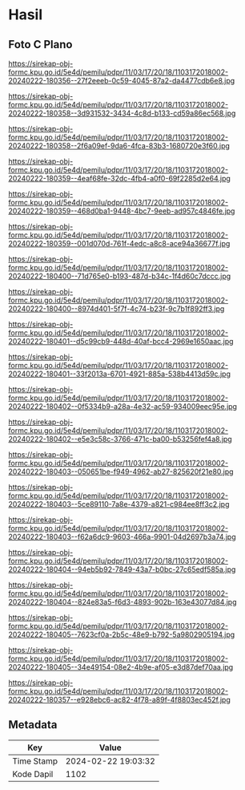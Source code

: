 # Hasil

## Foto C Plano

https://sirekap-obj-formc.kpu.go.id/5e4d/pemilu/pdpr/11/03/17/20/18/1103172018002-20240222-180356--27f2eeeb-0c59-4045-87a2-da4477cdb6e8.jpg

https://sirekap-obj-formc.kpu.go.id/5e4d/pemilu/pdpr/11/03/17/20/18/1103172018002-20240222-180358--3d931532-3434-4c8d-b133-cd59a86ec568.jpg

https://sirekap-obj-formc.kpu.go.id/5e4d/pemilu/pdpr/11/03/17/20/18/1103172018002-20240222-180358--2f6a09ef-9da6-4fca-83b3-1680720e3f60.jpg

https://sirekap-obj-formc.kpu.go.id/5e4d/pemilu/pdpr/11/03/17/20/18/1103172018002-20240222-180359--4eaf68fe-32dc-4fb4-a0f0-69f2285d2e64.jpg

https://sirekap-obj-formc.kpu.go.id/5e4d/pemilu/pdpr/11/03/17/20/18/1103172018002-20240222-180359--468d0ba1-9448-4bc7-9eeb-ad957c4846fe.jpg

https://sirekap-obj-formc.kpu.go.id/5e4d/pemilu/pdpr/11/03/17/20/18/1103172018002-20240222-180359--001d070d-761f-4edc-a8c8-ace94a36677f.jpg

https://sirekap-obj-formc.kpu.go.id/5e4d/pemilu/pdpr/11/03/17/20/18/1103172018002-20240222-180400--71d765e0-b193-487d-b34c-1f4d60c7dccc.jpg

https://sirekap-obj-formc.kpu.go.id/5e4d/pemilu/pdpr/11/03/17/20/18/1103172018002-20240222-180400--8974d401-5f7f-4c74-b23f-9c7b1f892ff3.jpg

https://sirekap-obj-formc.kpu.go.id/5e4d/pemilu/pdpr/11/03/17/20/18/1103172018002-20240222-180401--d5c99cb9-448d-40af-bcc4-2969e1650aac.jpg

https://sirekap-obj-formc.kpu.go.id/5e4d/pemilu/pdpr/11/03/17/20/18/1103172018002-20240222-180401--33f2013a-6701-4921-885a-538b4413d59c.jpg

https://sirekap-obj-formc.kpu.go.id/5e4d/pemilu/pdpr/11/03/17/20/18/1103172018002-20240222-180402--0f5334b9-a28a-4e32-ac59-934009eec95e.jpg

https://sirekap-obj-formc.kpu.go.id/5e4d/pemilu/pdpr/11/03/17/20/18/1103172018002-20240222-180402--e5e3c58c-3766-471c-ba00-b53256fef4a8.jpg

https://sirekap-obj-formc.kpu.go.id/5e4d/pemilu/pdpr/11/03/17/20/18/1103172018002-20240222-180403--050651be-f949-4962-ab27-825620f21e80.jpg

https://sirekap-obj-formc.kpu.go.id/5e4d/pemilu/pdpr/11/03/17/20/18/1103172018002-20240222-180403--5ce89110-7a8e-4379-a821-c984ee8ff3c2.jpg

https://sirekap-obj-formc.kpu.go.id/5e4d/pemilu/pdpr/11/03/17/20/18/1103172018002-20240222-180403--f62a6dc9-9603-466a-9901-04d2697b3a74.jpg

https://sirekap-obj-formc.kpu.go.id/5e4d/pemilu/pdpr/11/03/17/20/18/1103172018002-20240222-180404--94eb5b92-7849-43a7-b0bc-27c65edf585a.jpg

https://sirekap-obj-formc.kpu.go.id/5e4d/pemilu/pdpr/11/03/17/20/18/1103172018002-20240222-180404--824e83a5-f6d3-4893-902b-163e43077d84.jpg

https://sirekap-obj-formc.kpu.go.id/5e4d/pemilu/pdpr/11/03/17/20/18/1103172018002-20240222-180405--7623cf0a-2b5c-48e9-b792-5a9802905194.jpg

https://sirekap-obj-formc.kpu.go.id/5e4d/pemilu/pdpr/11/03/17/20/18/1103172018002-20240222-180405--34e49154-08e2-4b9e-af05-e3d87def70aa.jpg

https://sirekap-obj-formc.kpu.go.id/5e4d/pemilu/pdpr/11/03/17/20/18/1103172018002-20240222-180357--e928ebc6-ac82-4f78-a89f-4f8803ec452f.jpg


## Metadata

| Key        | Value               |
| ---------- | ------------------- |
| Time Stamp | 2024-02-22 19:03:32 |
| Kode Dapil | 1102                |



